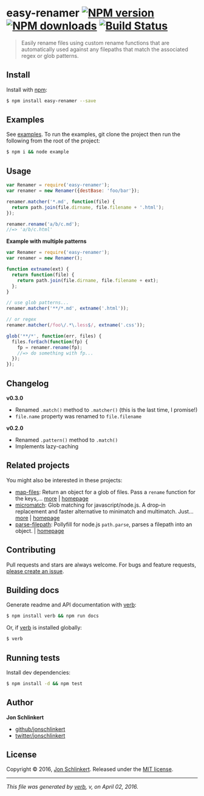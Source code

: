 # easy-renamer [![NPM version](https://img.shields.io/npm/v/easy-renamer.svg?style=flat)](https://www.npmjs.com/package/easy-renamer) [![NPM downloads](https://img.shields.io/npm/dm/easy-renamer.svg?style=flat)](https://npmjs.org/package/easy-renamer) [![Build Status](https://img.shields.io/travis/jonschlinkert/easy-renamer.svg?style=flat)](https://travis-ci.org/jonschlinkert/easy-renamer)

> Easily rename files using custom rename functions that are automatically used against any filepaths that match the associated regex or glob patterns.

## Install

Install with [npm](https://www.npmjs.com/):

```sh
$ npm install easy-renamer --save
```

## Examples

See [examples](example.js). To run the examples, git clone the project then run the following from the root of the project:

```sh
$ npm i && node example
```

## Usage

```js
var Renamer = require('easy-renamer');
var renamer = new Renamer({destBase: 'foo/bar'});

renamer.matcher('*.md', function(file) {
  return path.join(file.dirname, file.filename + '.html');
});

renamer.rename('a/b/c.md');
//=> 'a/b/c.html'
```

**Example with multiple patterns**

```js
var Renamer = require('easy-renamer');
var renamer = new Renamer();

function extname(ext) {
  return function(file) {
    return path.join(file.dirname, file.filename + ext);
  };
}

// use glob patterns...
renamer.matcher('**/*.md', extname('.html'));

// or regex
renamer.matcher(/foo\/.*\.less$/, extname('.css'));

glob('**/*', function(err, files) {
  files.forEach(function(fp) {
    fp = renamer.rename(fp);
    //=> do something with fp...
  });
});
```

## Changelog

**v0.3.0**

* Renamed `.match()` method to `.matcher()` (this is the last time, I promise!)
* `file.name` property was renamed to `file.filename`

**v0.2.0**

* Renamed `.pattern()` method to `.match()`
* Implements lazy-caching

## Related projects

You might also be interested in these projects:

* [map-files](https://www.npmjs.com/package/map-files): Return an object for a glob of files. Pass a `rename` function for the keys,… [more](https://www.npmjs.com/package/map-files) | [homepage](https://github.com/jonschlinkert/map-files)
* [micromatch](https://www.npmjs.com/package/micromatch): Glob matching for javascript/node.js. A drop-in replacement and faster alternative to minimatch and multimatch. Just… [more](https://www.npmjs.com/package/micromatch) | [homepage](https://github.com/jonschlinkert/micromatch)
* [parse-filepath](https://www.npmjs.com/package/parse-filepath): Pollyfill for node.js `path.parse`, parses a filepath into an object. | [homepage](https://github.com/jonschlinkert/parse-filepath)

## Contributing

Pull requests and stars are always welcome. For bugs and feature requests, [please create an issue](https://github.com/jonschlinkert/easy-renamer/issues/new).

## Building docs

Generate readme and API documentation with [verb](https://github.com/verbose/verb):

```sh
$ npm install verb && npm run docs
```

Or, if [verb](https://github.com/verbose/verb) is installed globally:

```sh
$ verb
```

## Running tests

Install dev dependencies:

```sh
$ npm install -d && npm test
```

## Author

**Jon Schlinkert**

* [github/jonschlinkert](https://github.com/jonschlinkert)
* [twitter/jonschlinkert](http://twitter.com/jonschlinkert)

## License

Copyright © 2016, [Jon Schlinkert](https://github.com/jonschlinkert).
Released under the [MIT license](https://github.com/jonschlinkert/easy-renamer/blob/master/LICENSE).

***

_This file was generated by [verb](https://github.com/verbose/verb), v, on April 02, 2016._